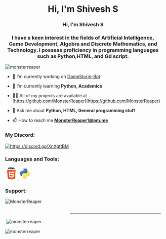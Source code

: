 
<h1 align="center">Hi, I'm Shivesh S</h1>
<h3 align="center">Hi, I'm Shivesh S</h1> <h3 align="center">I have a keen interest in the fields of Artificial Intelligence, Game Development, Algebra and Discrete Mathematics, and Technology. I possess proficiency in programming languages such as Python,HTML, and Gd script.</h3>

<p align="left"> <img src="https://komarev.com/ghpvc/?username=monsterreaper&label=Profile%20views&color=0e75b6&style=flat" alt="monsterreaper" /> </p>

- 🔭 I’m currently working on [GameStorm-Bot](https://github.com/MonsterReaper/GameStorm-Bot)

- 🌱 I’m currently learning **Python, Academics**

- 👨‍💻 All of my projects are available at [https://github.com/MonsterReaper](https://github.com/MonsterReaper)

- 💬 Ask me about **Python, HTML, General programming stuff**

- 📫 How to reach me **MonsterReaper1@pm.me**

### My Discord:
<a href="https://discord.gg/https://discord.gg/XnXgttBM" target="blank"><img align="center" src="https://raw.githubusercontent.com/rahuldkjain/github-profile-readme-generator/master/src/images/icons/Social/discord.svg" alt="https://discord.gg/XnXgttBM" height="30" width="40" /></a>
</p>

<h3 align="left">Languages and Tools:</h3>
<p align="left"> <a href="https://www.w3.org/html/" target="_blank" rel="noreferrer"> <img src="https://raw.githubusercontent.com/devicons/devicon/master/icons/html5/html5-original-wordmark.svg" alt="html5" width="40" height="40"/> </a> <a href="https://www.python.org" target="_blank" rel="noreferrer"> <img src="https://raw.githubusercontent.com/devicons/devicon/master/icons/python/python-original.svg" alt="python" width="40" height="40"/> </a> </p>

<h3 align="left">Support:</h3>
<p><a href="https://www.buymeacoffee.com/MonsterReaper"> <img align="left" src="https://cdn.buymeacoffee.com/buttons/v2/default-yellow.png" height="50" width="210" alt="MonsterReaper" /></a></p><br><br>


---
<p>&nbsp;<img align="center" src="https://github-readme-stats.vercel.app/api?username=monsterreaper&show_icons=true&locale=en" alt="monsterreaper" /></p>



<p><img align="center" src="https://github-readme-streak-stats.herokuapp.com/?user=monsterreaper&" alt="monsterreaper" /></p>
